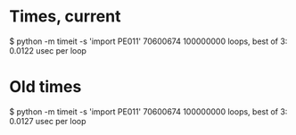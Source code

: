 # Times, current
$ python -m timeit -s 'import PE011'
70600674
100000000 loops, best of 3: 0.0122 usec per loop


# Old times
$ python -m timeit -s 'import PE011'
70600674
100000000 loops, best of 3: 0.0127 usec per loop
